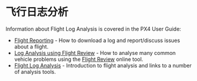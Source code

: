# 飞行日志分析

Information about Flight Log Analysis is covered in the PX4 User Guide:

- [Flight Reporting](https://docs.px4.io/en/getting_started/flight_reporting.html) - How to download a log and report/discuss issues about a flight.
- [Log Analysis using Flight Review](https://docs.px4.io/en/log/flight_review.html) - How to analyse many common vehicle problems using the [Flight Review](https://logs.px4.io/) online tool.
- [Flight Log Analysis](https://docs.px4.io/en/log/flight_log_analysis.html) - Introduction to flight analysis and links to a number of analysis tools.